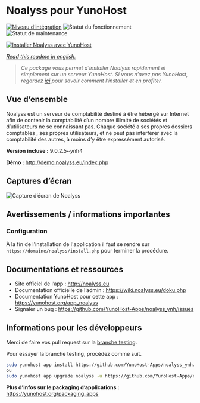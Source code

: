 <!--
N.B.: This README was automatically generated by https://github.com/YunoHost/apps/tree/master/tools/README-generator
It shall NOT be edited by hand.
-->

# Noalyss pour YunoHost

[![Niveau d’intégration](https://dash.yunohost.org/integration/noalyss.svg)](https://dash.yunohost.org/appci/app/noalyss) ![Statut du fonctionnement](https://ci-apps.yunohost.org/ci/badges/noalyss.status.svg) ![Statut de maintenance](https://ci-apps.yunohost.org/ci/badges/noalyss.maintain.svg)

[![Installer Noalyss avec YunoHost](https://install-app.yunohost.org/install-with-yunohost.svg)](https://install-app.yunohost.org/?app=noalyss)

*[Read this readme in english.](./README.md)*

> *Ce package vous permet d’installer Noalyss rapidement et simplement sur un serveur YunoHost.
Si vous n’avez pas YunoHost, regardez [ici](https://yunohost.org/#/install) pour savoir comment l’installer et en profiter.*

## Vue d’ensemble

Noalyss est un serveur de comptabilité destiné à être hébergé sur Internet afin de contenir la comptabilité d’un nombre illimité de sociétés et d’utilisateurs ne se connaissant pas. Chaque société a ses propres dossiers comptables , ses propres utilisateurs, et ne peut pas interférer avec la comptabilité des autres, à moins d’y être expressément autorisé.

**Version incluse :** 9.0.2.5~ynh4

**Démo :** http://demo.noalyss.eu/index.php

## Captures d’écran

![Capture d’écran de Noalyss](./doc/screenshots/Sélection_099_0.png)

## Avertissements / informations importantes

### Configuration

À la fin de l'installation de l'application il faut se rendre sur `https://domaine/noalyss/install.php` pour terminer la procédure.

## Documentations et ressources

* Site officiel de l’app : <http://noalyss.eu>
* Documentation officielle de l’admin : <https://wiki.noalyss.eu/doku.php>
* Documentation YunoHost pour cette app : <https://yunohost.org/app_noalyss>
* Signaler un bug : <https://github.com/YunoHost-Apps/noalyss_ynh/issues>

## Informations pour les développeurs

Merci de faire vos pull request sur la [branche testing](https://github.com/YunoHost-Apps/noalyss_ynh/tree/testing).

Pour essayer la branche testing, procédez comme suit.

``` bash
sudo yunohost app install https://github.com/YunoHost-Apps/noalyss_ynh/tree/testing --debug
ou
sudo yunohost app upgrade noalyss -u https://github.com/YunoHost-Apps/noalyss_ynh/tree/testing --debug
```

**Plus d’infos sur le packaging d’applications :** <https://yunohost.org/packaging_apps>